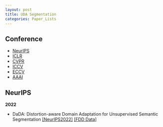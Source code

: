 ```yaml
---
layout: post
title: UDA Segmentation
categories: Paper_Lists
---
```


## Conference
- [NeurIPS](#NeurIPS)
- [ICLR](#ICLR)
- [CVPR](#CVPR)
- [ICCV](#ICCV)
- [ECCV](#ECCV)
- [AAAI](#AAAI)

## NeurIPS

**2022**
- DaDA: Distortion-aware Domain Adaptation for Unsupervised Semantic Segmentation [[NeurIPS2022]](https://proceedings.neurips.cc/paper_files/paper/2022/file/76931eaba1fcb55b70cde7d0de0161ef-Paper-Conference.pdf) [[FDD Data]](https://sait-fdd.github.io/)
